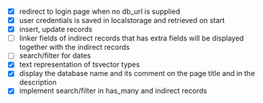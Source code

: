 - [x] redirect to login page when no db_url is supplied
- [x] user credentials is saved in localstorage and retrieved on start
- [x] insert, update records
- [ ] linker fields of indirect records that has extra fields will be displayed together with the indirect records
- [ ] search/filter for dates
- [x] text representation of tsvector types
- [x] display the database name and its comment on the page title and in the description
- [x] implement search/filter in has_many and indirect records

